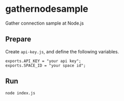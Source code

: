 # gathernodesample
Gather connection sample at Node.js

## Prepare
Create `api-key.js`, and define the following variables.
```
exports.API_KEY = "your api key";
exports.SPACE_ID = "your space id";
```

## Run
```
node index.js
```
